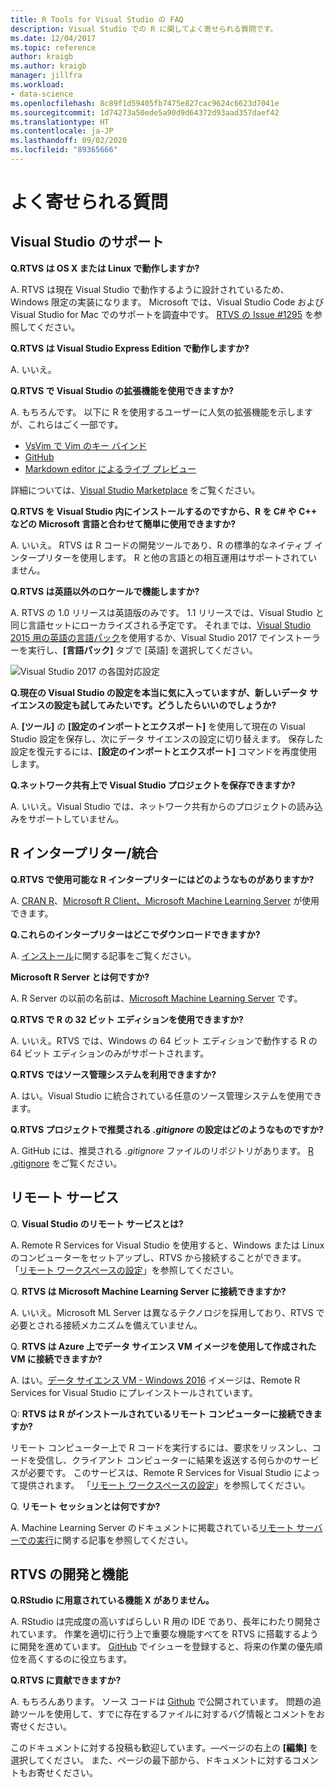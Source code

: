 ```yaml
---
title: R Tools for Visual Studio の FAQ
description: Visual Studio での R に関してよく寄せられる質問です。
ms.date: 12/04/2017
ms.topic: reference
author: kraigb
ms.author: kraigb
manager: jillfra
ms.workload:
- data-science
ms.openlocfilehash: 8c89f1d59405fb7475e827cac9624c6623d7041e
ms.sourcegitcommit: 1d74273a50ede5a90d9d64372d93aad357daef42
ms.translationtype: HT
ms.contentlocale: ja-JP
ms.lasthandoff: 09/02/2020
ms.locfileid: "89365666"
---
```

# <a name="frequently-asked-questions"></a>よく寄せられる質問

## <a name="visual-studio-support"></a>Visual Studio のサポート

**Q.RTVS は OS X または Linux で動作しますか?**

A. RTVS は現在 Visual Studio で動作するように設計されているため、Windows 限定の実装になります。 Microsoft では、Visual Studio Code および Visual Studio for Mac でのサポートを調査中です。 [RTVS の Issue #1295](https://github.com/Microsoft/RTVS/issues/1295) を参照してください。

**Q.RTVS は Visual Studio Express Edition で動作しますか?**

A. いいえ。

**Q.RTVS で Visual Studio の拡張機能を使用できますか?**

A. もちろんです。 以下に R を使用するユーザーに人気の拡張機能を示しますが、これらはごく一部です。

- [VsVim で Vim のキー バインド](https://marketplace.visualstudio.com/items?itemName=JaredParMSFT.VsVim)
- [GitHub](https://marketplace.visualstudio.com/items?itemName=GitHub.GitHubExtensionforVisualStudio)
- [Markdown editor によるライブ プレビュー](https://marketplace.visualstudio.com/items?itemName=MadsKristensen.MarkdownEditor)

詳細については、[Visual Studio Marketplace](https://marketplace.visualstudio.com/) をご覧ください。

**Q.RTVS を Visual Studio 内にインストールするのですから、R を C# や C++ などの Microsoft 言語と合わせて簡単に使用できますか?**

A. いいえ。 RTVS は R コードの開発ツールであり、R の標準的なネイティブ インタープリターを使用します。 R と他の言語との相互運用はサポートされていません。

**Q.RTVS は英語以外のロケールで機能しますか?**

A. RTVS の 1.0 リリースは英語版のみです。 1.1 リリースでは、Visual Studio と同じ言語セットにローカライズされる予定です。 それまでは、[Visual Studio 2015 用の英語の言語パック](https://www.microsoft.com/download/details.aspx?id=48157)を使用するか、Visual Studio 2017 でインストーラーを実行し、**[言語パック]** タブで [英語] を選択してください。

![Visual Studio 2017 の各国対応設定](media/FAQ-international-settings.png)

**Q.現在の Visual Studio の設定を本当に気に入っていますが、新しいデータ サイエンスの設定も試してみたいです。どうしたらいいのでしょうか?**

A. **[ツール]** の **[設定のインポートとエクスポート]** を使用して現在の Visual Studio 設定を保存し、次にデータ サイエンスの設定に切り替えます。 保存した設定を復元するには、**[設定のインポートとエクスポート]** コマンドを再度使用します。

**Q.ネットワーク共有上で Visual Studio プロジェクトを保存できますか?**

A. いいえ。Visual Studio では、ネットワーク共有からのプロジェクトの読み込みをサポートしていません。

## <a name="r-interpretersintegration"></a>R インタープリター/統合

**Q.RTVS で使用可能な R インタープリターにはどのようなものがありますか?**

A. [CRAN R](https://cran.r-project.org/)、[Microsoft R Client、Microsoft Machine Learning Server](/machine-learning-server/) が使用できます。

**Q.これらのインタープリターはどこでダウンロードできますか?**

A. [インストール](installing-r-tools-for-visual-studio.md)に関する記事をご覧ください。

**Microsoft R Server とは何ですか?**

A. R Server の以前の名前は、[Microsoft Machine Learning Server](/machine-learning-server/what-is-machine-learning-server) です。

**Q.RTVS で R の 32 ビット エディションを使用できますか?**

A. いいえ。RTVS では、Windows の 64 ビット エディションで動作する R の 64 ビット エディションのみがサポートされます。

**Q.RTVS ではソース管理システムを利用できますか?**

A. はい。Visual Studio に統合されている任意のソース管理システムを使用できます。

**Q.RTVS プロジェクトで推奨される *.gitignore* の設定はどのようなものですか?**

A. GitHub には、推奨される *.gitignore* ファイルのリポジトリがあります。 [R .gitignore](https://github.com/github/gitignore/blob/master/R.gitignore) をご覧ください。

## <a name="remote-services"></a>リモート サービス

Q. **Visual Studio のリモート サービスとは?**

A. Remote R Services for Visual Studio を使用すると、Windows または Linux のコンピューターをセットアップし、RTVS から接続することができます。 「[リモート ワークスペースの設定](setting-up-remote-r-workspaces.md)」を参照してください。

Q. **RTVS は Microsoft Machine Learning Server に接続できますか?**

A. いいえ。Microsoft ML Server は異なるテクノロジを採用しており、RTVS で必要とされる接続メカニズムを備えていません。

Q. **RTVS は Azure 上でデータ サイエンス VM イメージを使用して作成された VM に接続できますか?**

A. はい。[データ サイエンス VM - Windows 2016](https://azure.microsoft.com/services/virtual-machines/data-science-virtual-machines/) イメージは、Remote R Services for Visual Studio にプレインストールされています。

Q: **RTVS は R がインストールされているリモート コンピューターに接続できますか?**

リモート コンピューター上で R コードを実行するには、要求をリッスンし、コードを受信し、クライアント コンピューターに結果を返送する何らかのサービスが必要です。 このサービスは、Remote R Services for Visual Studio によって提供されます。 「[リモート ワークスペースの設定](setting-up-remote-r-workspaces.md)」を参照してください。

Q. **リモート セッションとは何ですか?**

A. Machine Learning Server のドキュメントに掲載されている[リモート サーバーでの実行](/machine-learning-server/r/how-to-execute-code-remotely)に関する記事を参照してください。

## <a name="rtvs-development-and-features"></a>RTVS の開発と機能

**Q.RStudio に用意されている機能 X がありません。**

A. RStudio は完成度の高いすばらしい R 用の IDE であり、長年にわたり開発されています。 作業を適切に行う上で重要な機能すべてを RTVS に搭載するように開発を進めています。 [GitHub](https://github.com/Microsoft/RTVS/issues/) でイシューを登録すると、将来の作業の優先順位を高くするのに役立ちます。

**Q.RTVS に貢献できますか?**

A. もちろんあります。 ソース コードは [Github](https://github.com/microsoft/RTVS) で公開されています。 問題の追跡ツールを使用して、すでに存在するファイルに対するバグ情報とコメントをお寄せください。

このドキュメントに対する投稿も歓迎しています。&mdash;ページの右上の **[編集]** を選択してください。 また、ページの最下部から、ドキュメントに対するコメントもお寄せください。
